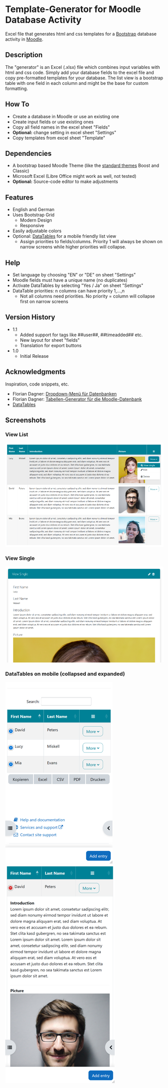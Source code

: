 # Template-Generator for Moodle Database Activity

Excel file that generates html and css templates for a [Bootstrap](https://getbootstrap.com/) database activity in [Moodle](https://moodle.org/).

## Description

The "generator" is an Excel (.xlsx) file which combines input variables with html and css code.
Simply add your database fields to the excel file and copy pre-formatted templates for your database.
The list view is a bootstrap table with one field in each column and might be the base for custom formatting.

## How To

* Create a database in Moodle or use an existing one
* Create input fields or use existing ones
* Copy all field names in the excel sheet "Fields"
* **Optional:** change setting in excel sheet "Settings"
* Copy templates from excel sheet "Template"

## Dependencies

* A bootstrap based Moodle Theme (like the [standard themes](https://docs.moodle.org/401/en/Standard_themes) Boost and Classic)
* Microsoft Excel (Libre Office might work as well, not tested)
* **Optional:** Source-code editor to make adjustments

## Features

* English and German
* Uses Bootstrap Grid
    * Modern Design
    * Responsive
* Easily adjustable colors
* Optional: [DataTables](https://datatables.net/) for a mobile friendly list view
    * Assign priorities to fields/columns. Priority 1 will always be shown on narrow screens while higher priorities will collapse.

## Help

* Set language by choosing "EN" or "DE" on sheet "Settings"
* Moodle fields must have a unique name (no duplicates)
* Activate DataTables by selecting "Yes / Ja" on sheet "Settings"
* DataTable priorities: n columns can have priority 1,...,n
    * Not all columns need priorities. No priority = column will collapse first on narrow screens

## Version History

* 1.1
    * Added support for tags like ##user##, ##timeadded## etc.
    * New layout for sheet "fields"
    * Translation for export buttons
* 1.0
    * Initial Release

## Acknowledgments

Inspiration, code snippets, etc.
* Florian Dagner: [Dropdown-Menü für Datenbanken](https://fdagner.notion.site/Dropdown-Menu-f-r-Datenbank-Aktionen-ad16054184c740de816a092c7a487260)
* Florian Dagner: [Tabellen-Generator für die Moodle-Datenbank](https://fdagner.de/wpress/tabellen-generator-fuer-die-moodle-datenbank-beta/)
* [DataTables](https://datatables.net/)

## Screenshots

### View List
![image](https://github.com/margomius/moodle-database-generator/blob/main/Screenshots/05_List_View.PNG?raw=true)

### View Single
![image](https://github.com/margomius/moodle-database-generator/blob/main/Screenshots/06_Single_View.PNG?raw=true)

### DataTables on mobile (collapsed and expanded)
![image](https://github.com/margomius/moodle-database-generator/blob/main/Screenshots/07_DataTables_List_View_Collapsed.PNG?raw=true)&nbsp;&nbsp;&nbsp;&nbsp;&nbsp;![image](https://github.com/margomius/moodle-database-generator/blob/main/Screenshots/08_DataTables_List_View_Expanded.PNG?raw=true)
